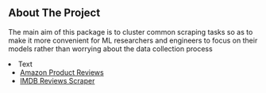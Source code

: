 ## About The Project
The main aim of this package is to cluster common scraping tasks so as to make it more convenient for ML researchers and engineers to focus on their models rather than worrying about the data collection process
<li>Text
    <ul>
        <li><a href="https://github.com/Juni-crypto/scrapper/blob/master/amazon.py">Amazon Product Reviews</a></li>
        <li><a href="https://github.com/Juni-crypto/scrapper/blob/master/imdb.py">IMDB Reviews Scraper</a></li>   
    </ul>
</li>
